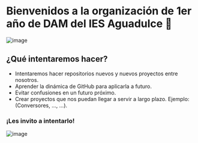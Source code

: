 # Bienvenidos a la organización de 1er año de DAM del IES Aguadulce 👋

![image](https://github.com/1ro-DAM-IES-Aguadulce/.github/assets/126154508/3259d4d2-3176-4580-b98e-5e986ee4952a)

## ¿Qué intentaremos hacer? 

* Intentaremos hacer repositorios nuevos y nuevos proyectos entre nosotros.
* Aprender la dinámica de GitHub para aplicarla a futuro.
* Evitar confusiones en un futuro próximo.
* Crear proyectos que nos puedan llegar a servir a largo plazo. Ejemplo: (Conversores, ..., ...).

### ¡Les invito a intentarlo!

![image](https://github.com/1ro-DAM-IES-Aguadulce/.github/assets/126154508/878e4292-90e8-4702-b3ed-7590cf123ea9)
